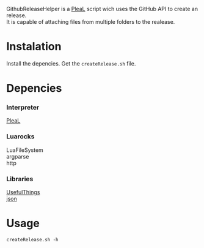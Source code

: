 GithubReleaseHelper is a [PleaL](https://github.com/MisterNoNameLP/PleaL) script wich uses the GitHub API to create an release.  
It is capable of attaching files from multiple folders to the realease.

# Instalation
Install the depencies.
Get the `createRelease.sh` file.

# Depencies
### Interpreter
[PleaL](https://github.com/MisterNoNameLP/PleaL)

### Luarocks
LuaFileSystem  
argparse  
http  

### Libraries
[UsefulThings](https://github.com/MisterNoNameLP/UsefulThings)  
[json](https://github.com/rxi/json.lua)  

# Usage
`createRelease.sh -h` 